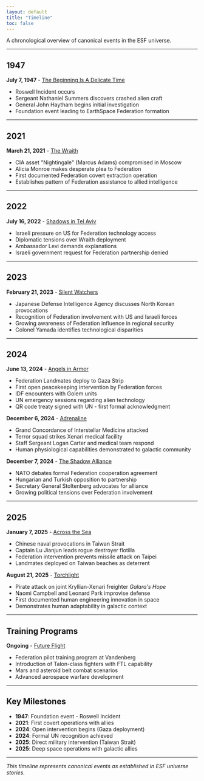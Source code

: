 ```yaml
---
layout: default
title: "Timeline"
toc: false
---
```


A chronological overview of canonical events in the ESF universe.

---

## 1947

**July 7, 1947** - [The Beginning Is A Delicate Time](stories/the-beginning)
- Roswell Incident occurs
- Sergeant Nathaniel Summers discovers crashed alien craft
- General John Haytham begins initial investigation
- Foundation event leading to EarthSpace Federation formation

---

## 2021

**March 21, 2021** - [The Wraith](stories/the-american-wraith)
- CIA asset "Nightingale" (Marcus Adams) compromised in Moscow
- Alicia Monroe makes desperate plea to Federation
- First documented Federation covert extraction operation
- Establishes pattern of Federation assistance to allied intelligence

---

## 2022

**July 16, 2022** - [Shadows in Tel Aviv](stories/the-israeli-wraith)
- Israeli pressure on US for Federation technology access
- Diplomatic tensions over Wraith deployment
- Ambassador Levi demands explanations
- Israeli government request for Federation partnership denied

---

## 2023

**February 21, 2023** - [Silent Watchers](stories/the-japanese-wraith)
- Japanese Defense Intelligence Agency discusses North Korean provocations
- Recognition of Federation involvement with US and Israeli forces
- Growing awareness of Federation influence in regional security
- Colonel Yamada identifies technological disparities

---

## 2024

**June 13, 2024** - [Angels in Armor](stories/angels-in-armor)
- Federation Landmates deploy to Gaza Strip
- First open peacekeeping intervention by Federation forces
- IDF encounters with Golem units
- UN emergency sessions regarding alien technology
- QR code treaty signed with UN - first formal acknowledgment

**December 6, 2024** - [Adrenaline](stories/adrenaline)
- Grand Concordance of Interstellar Medicine attacked
- Terror squad strikes Xenari medical facility
- Staff Sergeant Logan Carter and medical team respond
- Human physiological capabilities demonstrated to galactic community

**December 7, 2024** - [The Shadow Alliance](stories/shadow-alliance)
- NATO debates formal Federation cooperation agreement
- Hungarian and Turkish opposition to partnership
- Secretary General Stoltenberg advocates for alliance
- Growing political tensions over Federation involvement

---

## 2025

**January 7, 2025** - [Across the Sea](stories/across-the-sea)
- Chinese naval provocations in Taiwan Strait
- Captain Lu Jianjun leads rogue destroyer flotilla
- Federation intervention prevents missile attack on Taipei
- Landmates deployed on Taiwan beaches as deterrent

**August 21, 2025** - [Torchlight](stories/torchlight)
- Pirate attack on joint Kryllian-Xenari freighter *Galara's Hope*
- Naomi Campbell and Leonard Park improvise defense
- First documented human engineering innovation in space
- Demonstrates human adaptability in galactic context

---

## Training Programs

**Ongoing** - [Future Flight](stories/future-flight)
- Federation pilot training program at Vandenberg
- Introduction of Talon-class fighters with FTL capability
- Mars and asteroid belt combat scenarios
- Advanced aerospace warfare development

---

## Key Milestones

- **1947**: Foundation event - Roswell Incident
- **2021**: First covert operations with allies
- **2024**: Open intervention begins (Gaza deployment)
- **2024**: Formal UN recognition achieved
- **2025**: Direct military intervention (Taiwan Strait)
- **2025**: Deep space operations with galactic allies

---

*This timeline represents canonical events as established in ESF universe stories.*